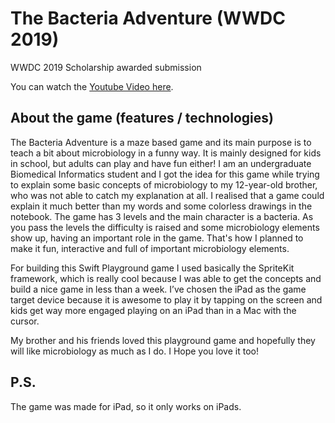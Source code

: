 # The Bacteria Adventure (WWDC 2019)
WWDC 2019 Scholarship awarded submission

You can watch the [Youtube Video here](https://www.youtube.com/watch?v=Hurv-P0hw_I).

## About the game (features / technologies) 

The Bacteria Adventure is a maze based game and its main purpose is to teach a bit about microbiology in a funny way. It is mainly designed for kids in school, but adults can play and have fun either! I am an undergraduate Biomedical Informatics student and I got the idea for this game while trying to explain some basic concepts of microbiology to my 12-year-old brother, who was not able to catch my explanation at all. I realised that a game could explain it much better than my words and some colorless drawings in the notebook. The game has 3 levels and the main character is a bacteria. As you pass the levels the difficulty is raised and some microbiology elements show up, having an important role in the game. That's how I planned to make it fun, interactive and full of important microbiology elements.

For building this Swift Playground game I used basically the SpriteKit framework, which is really cool because I was able to get the concepts and build a nice game in less than a week. I’ve chosen the iPad as the game target device because it is awesome to play it by tapping on the screen and kids get way more engaged playing on an iPad than in a Mac with the cursor.

My brother and his friends loved this playground game and hopefully they will like microbiology as much as I do. I Hope you love it too!

## P.S.
The game was made for iPad, so it only works on iPads.

